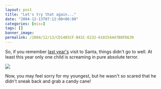 ```yaml
---
layout: post
title: "Let's try that again..."
date: "2004-12-13T07:12:00+06:00"
categories: [misc]
tags: []
banner_image: 
permalink: /2004/12/13/CD1485CF-B41C-E232-610154447B8FD639
---
```


So, if you remember <a href="http://www.camdenfamily.com/morpheus/blog/index.cfm?mode=entry&entry=146BA680-A649-E595-5029ECBF120EE215">last year's</a> visit to Santa, things didn't go to well. At least this year only one child is screaming in pure absolute terror.

<img src="https://static.raymondcamden.com/images/santa2004.jpg">

Now, you may feel sorry for my youngest, but he wasn't so scared that he didn't sneak back and grab a candy cane!